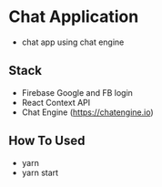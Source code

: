 # Chat Application
* chat app using chat engine 

## Stack 
* Firebase Google and FB login
* React Context API
* Chat Engine (https://chatengine.io)

## How To Used
* yarn 
* yarn start 

